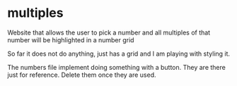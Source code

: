 # multiples
Website that allows the user to pick a number and all multiples of that number will be highlighted in a number grid

So far it does not do anything, just has a grid and I am playing with styling it.

The numbers file implement doing something with a button. They are there just for reference. Delete them once they are used.
